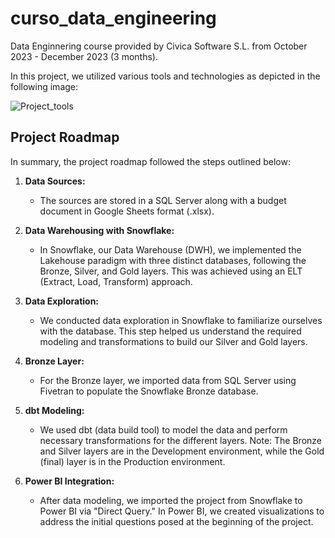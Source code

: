 # curso_data_engineering
Data Enginnering course provided by Civica Software S.L. from October 2023 - December 2023 (3 months).

In this project, we utilized various tools and technologies as depicted in the following image:

![Project_tools](https://github.com/jmoliveira92/curso_data_engineering/assets/142105466/c7191fd0-0546-426b-b84f-aa272e3dafa4)

## Project Roadmap

In summary, the project roadmap followed the steps outlined below:

1. **Data Sources:**
   - The sources are stored in a SQL Server along with a budget document in Google Sheets format (.xlsx).

2. **Data Warehousing with Snowflake:**
   - In Snowflake, our Data Warehouse (DWH), we implemented the Lakehouse paradigm with three distinct databases, following the Bronze, Silver, and Gold layers. This was achieved using an ELT (Extract, Load, Transform) approach.

3. **Data Exploration:**
   - We conducted data exploration in Snowflake to familiarize ourselves with the database. This step helped us understand the required modeling and transformations to build our Silver and Gold layers.

4. **Bronze Layer:**
   - For the Bronze layer, we imported data from SQL Server using Fivetran to populate the Snowflake Bronze database.

5. **dbt Modeling:**
   - We used dbt (data build tool) to model the data and perform necessary transformations for the different layers. Note: The Bronze and Silver layers are in the Development environment, while the Gold (final) layer is in the Production environment.

6. **Power BI Integration:**
   - After data modeling, we imported the project from Snowflake to Power BI via "Direct Query." In Power BI, we created visualizations to address the initial questions posed at the beginning of the project.
